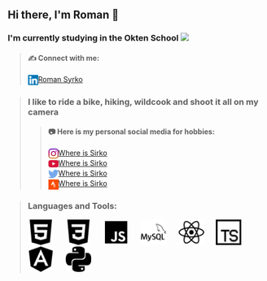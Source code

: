 ## Hi there, I'm Roman 👋

### I'm currently studying in the Okten School <img height="20" src="https://owu.com.ua/image/logo/webp/Blue-Big-Bird-Final-Logo.webp">

>#### ✍️ Connect with me:
><img height="20" align="center" src="./img/linkedin.svg" alt="Where is Sirko">[Roman Syrko](https://www.linkedin.com/in/syrkoroman/) <br>

>### I like to ride a bike, hiking, wildcook and shoot it all on my camera
>>#### 📷 Here is my personal social media for hobbies:
>><img height="20" align="center" src="./img/instagram.svg" alt="Where is Sirko">[Where is Sirko](https://www.instagram.com/where.is.sirko/) <br>
>><img height="20" align="center" src="./img/youtube.svg" alt="Where is Sirko">[Where is Sirko](https://www.youtube.com/channel/UCrvWs2gInquelnHiz-Xptow) <br>
>><img height="20" align="center" src="./img/twitter.svg" alt="Where is Sirko">[Where is Sirko](https://twitter.com/Where_is_Sirko) <br>
>><img height="20" align="center" src="./img/strava.svg" alt="Where is Sirko">[Where is Sirko](https://www.strava.com/athletes/42871701) <br>

>### Languages and Tools:
><img height="50" style="margin-right: 20px" src="./img/html5.svg" alt="HTML5"> 
><img height="50" style="margin-right: 20px" src="./img/scc3.svg" alt="CSS3">
><img height="50" style="margin-right: 20px" src="./img/javascript.svg" alt="JavaScript">
><img height="50" style="margin-right: 20px" src="./img/mysql.svg" alt="MySQL">
><img height="50" style="margin-right: 20px" src="./img/react.svg" alt="React">
><img height="50" style="margin-right: 20px" src="./img/typescript.svg" alt="TypeScript">
><img height="50" style="margin-right: 20px" src="./img/angular.svg" alt="Angular">
><img height="50" style="margin-right: 20px" src="./img/python.svg" alt="Python">